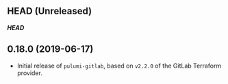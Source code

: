 ## HEAD (Unreleased)
___HEAD___

## 0.18.0 (2019-06-17)
* Initial release of `pulumi-gitlab`, based on `v2.2.0` of the GitLab Terraform provider.
